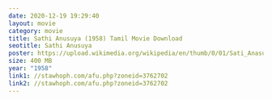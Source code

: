 ```yaml
---
date: 2020-12-19 19:29:40
layout: movie
category: movie
title: Sathi Anusuya (1958) Tamil Movie Download
seotitle: Sathi Anusuya
poster: https://upload.wikimedia.org/wikipedia/en/thumb/0/01/Sati_Anasuya_%281957_film%29.jpg/220px-Sati_Anasuya_%281957_film%29.jpg
size: 400 MB
year: "1958"
link1: //stawhoph.com/afu.php?zoneid=3762702
link2: //stawhoph.com/afu.php?zoneid=3762702
---
```

